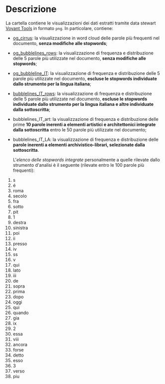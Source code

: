 # Descrizione

La cartella contiene le visualizzazioni dei dati estratti tramite data stewart [Voyant Tools](https://voyant-tools.org/) in formato `png`. In particolare, contiene:
  * [og_cirrus](https://github.com/ggdrll/esame/blob/main/docs/viz/og_cirrus.png): la visualizzazione in word cloud delle parole più frequenti nel documento, **senza modifiche alle stopwords**;
  * [og_bubblelines_rows](https://github.com/ggdrll/esame/blob/main/docs/viz/og_bubblelines_rows.png): la visualizzazione di frequenza e distribuzione delle 5 parole più utilizzate nel documento, **senza modifiche alle stopwords**;
  * [og_bubbleline_IT](https://github.com/ggdrll/esame/blob/main/docs/viz/og_bubblelines_IT.png): la visualizzazione di frequenza e distribuzione delle 5 parole più utilizzate nel documento, **escluse le stopwords individuate dallo strumento per la lingua italiana**;
  * [bubblelines_IT_rows](https://github.com/ggdrll/esame/blob/main/docs/viz/bubbleline_IT_rows.png): la visualizzazione di frequenza e distribuzione delle 5 parole più utilizzate nel documento, **escluse le stopwords individuate dallo strumento per la lingua italiana e altre individuate dalla sottoscritta**;
  * bubblelines_IT_art: la visualizzazione di frequenza e distribuzione delle prime **10 parole inerenti a elementi artistici e architettonici integrate dalla sottoscritta** entro le 50 parole più utilizzate nel documento;
  * bubblelines_IT_LA: la visualizzazione di frequenza e distribuzione delle **parole inerenti a elementi archivistico-librari, selezionate dalla sottoscritta**.

    L'*elenco delle stopwords integrate* personalmente a quelle rilevate dallo strumento d'analisi è il seguente (rilevate entro le 100 parole più frequenti):
1) s
2) é
3) roma
4) secolo
5) fra
6) sotto
7) pit
8) 1
9) destra
10) sinistra
11) poi
12) ii
13) presso
14) iv
15) ss
16) v
17) qui
18) lato
19) iii
20) de
21) sopra
22) prima
23) dopo
24) oggi
25) qui
26) quando
27) gia
28) ix
29) 2
30) essa
31) viii
32) ancora
33) forse
34) detto
35) esso
36) 3
37) verso
38) piu
